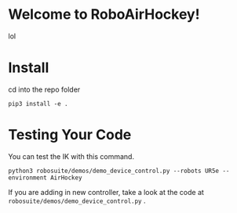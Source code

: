 # Welcome to RoboAirHockey!

lol

# Install
cd into the repo folder

    pip3 install -e .

# Testing Your Code

You can test the IK with this command.

    python3 robosuite/demos/demo_device_control.py --robots UR5e --environment AirHockey

If you are adding in new controller, take a look at the code at `robosuite/demos/demo_device_control.py` .


